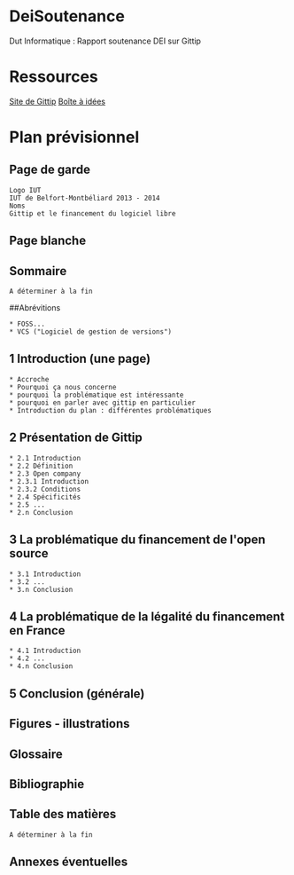 DeiSoutenance
=============

Dut Informatique : Rapport soutenance DEI sur Gittip

Ressources
==========

[Site de Gittip](https://www.gittip.com/)
[Boîte à idées](https://docs.google.com/document/d/1vvP1srKA6z7hEolr6tNPNs23CDHptOhrtIR7HqLphr0/edit?usp=sharing) 


Plan prévisionnel
=================

## Page de garde
    
    Logo IUT
    IUT de Belfort-Montbéliard 2013 - 2014
    Noms
    Gittip et le financement du logiciel libre

## Page blanche

## Sommaire

    A déterminer à la fin

##Abrévitions

    * FOSS...
    * VCS ("Logiciel de gestion de versions")

## 1 Introduction (une page)
    * Accroche
    * Pourquoi ça nous concerne
    * pourquoi la problématique est intéressante
    * pourquoi en parler avec gittip en particulier
    * Introduction du plan : différentes problématiques

## 2 Présentation de Gittip
    * 2.1 Introduction
    * 2.2 Définition
    * 2.3 Open company
    * 2.3.1 Introduction
    * 2.3.2 Conditions
    * 2.4 Spécificités
    * 2.5 ...
    * 2.n Conclusion

## 3 La problématique du financement de l'open source
    * 3.1 Introduction
    * 3.2 ...
    * 3.n Conclusion

## 4 La problématique de la légalité du financement en France
    * 4.1 Introduction
    * 4.2 ...
    * 4.n Conclusion

## 5 Conclusion (générale)
## Figures - illustrations
## Glossaire
## Bibliographie
## Table des matières

    A déterminer à la fin

## Annexes éventuelles

